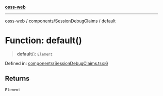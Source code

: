 [**osss-web**](../../../README.md)

***

[osss-web](../../../README.md) / [components/SessionDebugClaims](../README.md) / default

# Function: default()

> **default**(): `Element`

Defined in: [components/SessionDebugClaims.tsx:6](https://github.com/rubelw/OSSS/blob/30d5264501fa6ada8d5db692b4fe50cc8b6eefaa/src/osss-web/components/SessionDebugClaims.tsx#L6)

## Returns

`Element`
